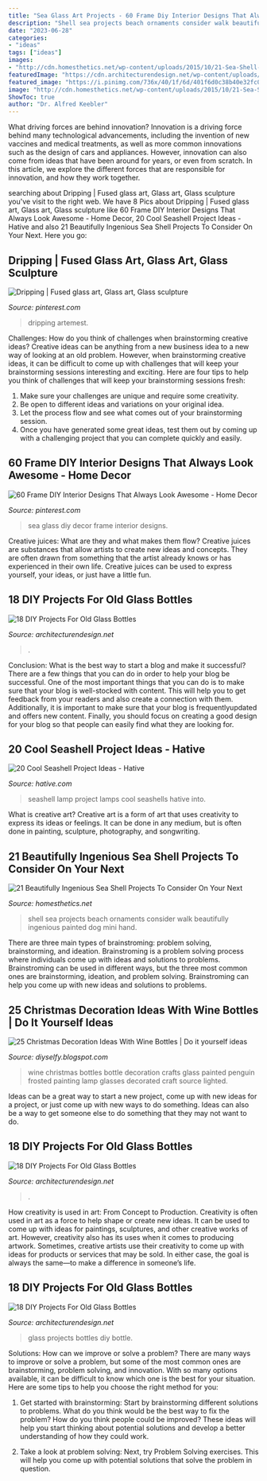 ```yaml
---
title: "Sea Glass Art Projects - 60 Frame Diy Interior Designs That Always Look Awesome"
description: "Shell sea projects beach ornaments consider walk beautifully ingenious painted dog mini hand"
date: "2023-06-28"
categories:
- "ideas"
tags: ["ideas"]
images:
- "http://cdn.homesthetics.net/wp-content/uploads/2015/10/21-Sea-Shell-Projects-To-Consider-On-Your-Next-Walk-By-The-Beach-8.jpg"
featuredImage: "https://cdn.architecturendesign.net/wp-content/uploads/2015/09/AD-DIY-Projects-For-Old-Glass-Bottles-11.jpg"
featured_image: "https://i.pinimg.com/736x/40/1f/6d/401f6d0c38b40e32fc0d86a3120627b8.jpg"
image: "http://cdn.homesthetics.net/wp-content/uploads/2015/10/21-Sea-Shell-Projects-To-Consider-On-Your-Next-Walk-By-The-Beach-8.jpg"
ShowToc: true
author: "Dr. Alfred Keebler"
---
```



What driving forces are behind innovation?
Innovation is a driving force behind many technological advancements, including the invention of new vaccines and medical treatments, as well as more common innovations such as the design of cars and appliances. However, innovation can also come from ideas that have been around for years, or even from scratch. In this article, we explore the different forces that are responsible for innovation, and how they work together.

	

		
searching about Dripping | Fused glass art, Glass art, Glass sculpture you've visit to the right web. We have 8 Pics about Dripping | Fused glass art, Glass art, Glass sculpture like 60 Frame DIY Interior Designs That Always Look Awesome - Home Decor, 20 Cool Seashell Project Ideas - Hative and also 21 Beautifully Ingenious Sea Shell Projects To Consider On Your Next. Here you go:
		
    
## Dripping | Fused Glass Art, Glass Art, Glass Sculpture

<img loading=lazy src="https://i.pinimg.com/736x/c9/82/ba/c982ba3f09fac308be0e1893fea558f1.jpg" onerror="this.onerror=null;this.src='https://tse3.mm.bing.net/th?id=OIP.Kfrr7eZ7nhvBV_UCNDCXdAHaLI&amp;pid=15.1';" alt="Dripping | Fused glass art, Glass art, Glass sculpture">

_Source: pinterest.com_

>dripping artemest. 

	

Challenges: How do you think of challenges when brainstorming creative ideas?
Creative ideas can be anything from a new business idea to a new way of looking at an old problem. However, when brainstorming creative ideas, it can be difficult to come up with challenges that will keep your brainstorming sessions interesting and exciting. Here are four tips to help you think of challenges that will keep your brainstorming sessions fresh: 
1) Make sure your challenges are unique and require some creativity.
2) Be open to different ideas and variations on your original idea.
3) Let the process flow and see what comes out of your brainstorming session.
4) Once you have generated some great ideas, test them out by coming up with a challenging project that you can complete quickly and easily.

    
## 60 Frame DIY Interior Designs That Always Look Awesome - Home Decor

<img loading=lazy src="https://i.pinimg.com/736x/40/1f/6d/401f6d0c38b40e32fc0d86a3120627b8.jpg" onerror="this.onerror=null;this.src='https://tse3.mm.bing.net/th?id=OIP.B19rLSGbqNfH8EsHnvJcZQAAAA&amp;pid=15.1';" alt="60 Frame DIY Interior Designs That Always Look Awesome - Home Decor">

_Source: pinterest.com_

>sea glass diy decor frame interior designs. 

	

Creative juices: What are they and what makes them flow?
Creative juices are substances that allow artists to create new ideas and concepts. They are often drawn from something that the artist already knows or has experienced in their own life. Creative juices can be used to express yourself, your ideas, or just have a little fun.

    
## 18 DIY Projects For Old Glass Bottles

<img loading=lazy src="https://cdn.architecturendesign.net/wp-content/uploads/2015/09/AD-DIY-Projects-For-Old-Glass-Bottles-11.jpg" onerror="this.onerror=null;this.src='https://tse1.mm.bing.net/th?id=OIP.72M_V--FGh_rRwqRuIjwcwHaLH&amp;pid=15.1';" alt="18 DIY Projects For Old Glass Bottles">

_Source: architecturendesign.net_

>. 

	

Conclusion: What is the best way to start a blog and make it successful?
There are a few things that you can do in order to help your blog be successful. One of the most important things that you can do is to make sure that your blog is well-stocked with content. This will help you to get feedback from your readers and also create a connection with them. Additionally, it is important to make sure that your blog is frequentlyupdated and offers new content. Finally, you should focus on creating a good design for your blog so that people can easily find what they are looking for.

    
## 20 Cool Seashell Project Ideas - Hative

<img loading=lazy src="https://hative.com/wp-content/uploads/2014/12/seashell-project-ideas/13-seashell-lamp.jpg" onerror="this.onerror=null;this.src='https://tse3.mm.bing.net/th?id=OIP.qCJraIMZYB5f4uhH387v3AHaLd&amp;pid=15.1';" alt="20 Cool Seashell Project Ideas - Hative">

_Source: hative.com_

>seashell lamp project lamps cool seashells hative into. 

	

What is creative art?
Creative art is a form of art that uses creativity to express its ideas or feelings. It can be done in any medium, but is often done in painting, sculpture, photography, and songwriting.

    
## 21 Beautifully Ingenious Sea Shell Projects To Consider On Your Next

<img loading=lazy src="http://cdn.homesthetics.net/wp-content/uploads/2015/10/21-Sea-Shell-Projects-To-Consider-On-Your-Next-Walk-By-The-Beach-8.jpg" onerror="this.onerror=null;this.src='https://tse3.mm.bing.net/th?id=OIP.0YjK-R5wxcLX0ODiuyAzmwHaNI&amp;pid=15.1';" alt="21 Beautifully Ingenious Sea Shell Projects To Consider On Your Next">

_Source: homesthetics.net_

>shell sea projects beach ornaments consider walk beautifully ingenious painted dog mini hand. 

	

There are three main types of brainstroming: problem solving, brainstorming, and ideation.
Brainstroming is a problem solving process where individuals come up with ideas and solutions to problems. Brainstroming can be used in different ways, but the three most common ones are brainstorming, ideation, and problem solving. Brainstroming can help you come up with new ideas and solutions to problems.

    
## 25 Christmas Decoration Ideas With Wine Bottles | Do It Yourself Ideas

<img loading=lazy src="https://1.bp.blogspot.com/-qitZmxy6B8I/WE_XdOUmTFI/AAAAAAAAsCM/rTRvrlaqVCAMb7eWsEdX3l_BWVP3Kr-bwCLcB/s1600/Christmas-Decoration-Ideas-With-Wine-Bottles-17.jpg" onerror="this.onerror=null;this.src='https://tse4.mm.bing.net/th?id=OIP.PrDIUx8gDDN2pztryNESOwHaJ4&amp;pid=15.1';" alt="25 Christmas Decoration Ideas With Wine Bottles | Do it yourself ideas">

_Source: diyselfy.blogspot.com_

>wine christmas bottles bottle decoration crafts glass painted penguin frosted painting lamp glasses decorated craft source lighted. 

	

Ideas can be a great way to start a new project, come up with new ideas for a project, or just come up with new ways to do something. Ideas can also be a way to get someone else to do something that they may not want to do.

    
## 18 DIY Projects For Old Glass Bottles

<img loading=lazy src="https://cdn.architecturendesign.net/wp-content/uploads/2015/09/AD-DIY-Projects-For-Old-Glass-Bottles-08-e1443001469906.jpg" onerror="this.onerror=null;this.src='https://tse1.mm.bing.net/th?id=OIP.YVktrRPXOlTanb1keBWTjQHaLF&amp;pid=15.1';" alt="18 DIY Projects For Old Glass Bottles">

_Source: architecturendesign.net_

>. 

	

How creativity is used in art: From Concept to Production.
Creativity is often used in art as a force to help shape or create new ideas. It can be used to come up with ideas for paintings, sculptures, and other creative works of art. However, creativity also has its uses when it comes to producing artwork. Sometimes, creative artists use their creativity to come up with ideas for products or services that may be sold. In either case, the goal is always the same—to make a difference in someone’s life.

    
## 18 DIY Projects For Old Glass Bottles

<img loading=lazy src="https://cdn.architecturendesign.net/wp-content/uploads/2015/09/AD-DIY-Projects-For-Old-Glass-Bottles-02.jpg" onerror="this.onerror=null;this.src='https://tse2.mm.bing.net/th?id=OIP.xWxq74jPi0TA2iiNWpOwowHaK-&amp;pid=15.1';" alt="18 DIY Projects For Old Glass Bottles">

_Source: architecturendesign.net_

>glass projects bottles diy bottle. 

	

Solutions: How can we improve or solve a problem?
There are many ways to improve or solve a problem, but some of the most common ones are brainstorming, problem solving, and innovation. With so many options available, it can be difficult to know which one is the best for your situation. Here are some tips to help you choose the right method for you:
1. Get started with brainstorming: Start by brainstorming different solutions to problems. What do you think would be the best way to fix the problem? How do you think people could be improved? These ideas will help you start thinking about potential solutions and develop a better understanding of how they could work.

2. Take a look at problem solving: Next, try Problem Solving exercises. This will help you come up with potential solutions that solve the problem in question.

